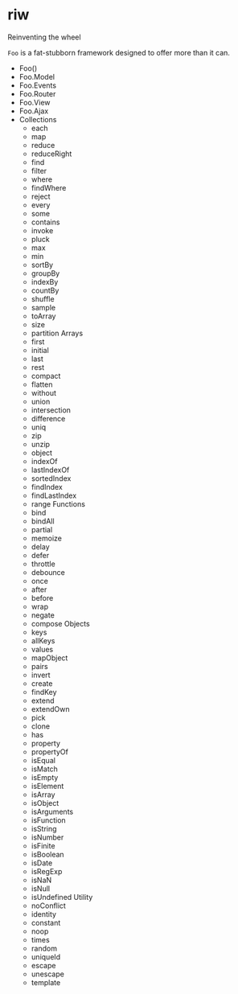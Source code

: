 # riw
Reinventing the wheel

`Foo` is a fat-stubborn framework designed to offer more than it can.

- Foo()
- Foo.Model
- Foo.Events
- Foo.Router
- Foo.View
- Foo.Ajax
- Collections
  - each
  - map
  - reduce
  - reduceRight
  - find
  - filter
  - where
  - findWhere
  - reject
  - every
  - some
  - contains
  - invoke
  - pluck
  - max
  - min
  - sortBy
  - groupBy
  - indexBy
  - countBy
  - shuffle
  - sample
  - toArray
  - size
  - partition
Arrays
  - first
  - initial
  - last
  - rest
  - compact
  - flatten
  - without
  - union
  - intersection
  - difference
  - uniq
  - zip
  - unzip
  - object
  - indexOf
  - lastIndexOf
  - sortedIndex
  - findIndex
  - findLastIndex
  - range
Functions
  - bind
  - bindAll
  - partial
  - memoize
  - delay
  - defer
  - throttle
  - debounce
  - once
  - after
  - before
  - wrap
  - negate
  - compose
Objects
  - keys
  - allKeys
  - values
  - mapObject
  - pairs
  - invert
  - create
  - findKey
  - extend
  - extendOwn
  - pick
  - clone
  - has
  - property
  - propertyOf
  - isEqual
  - isMatch
  - isEmpty
  - isElement
  - isArray
  - isObject
  - isArguments
  - isFunction
  - isString
  - isNumber
  - isFinite
  - isBoolean
  - isDate
  - isRegExp
  - isNaN
  - isNull
  - isUndefined
Utility
  - noConflict
  - identity
  - constant
  - noop
  - times
  - random
  - uniqueId
  - escape
  - unescape
  - template
